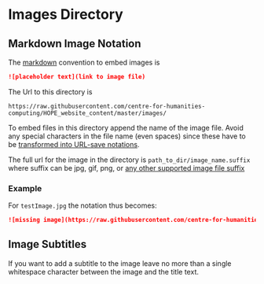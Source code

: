 # Images Directory

## Markdown Image Notation
 
The [markdown](https://markdown-it.github.io/) convention to embed images is

```markdown
![placeholder text](link to image file)
```

The Url to this directory is 

`https://raw.githubusercontent.com/centre-for-humanities-computing/HOPE_website_content/master/images/` 

To embed files in this directory append the name of the image file. Avoid any special characters in the file name (even spaces) since these have to be [transformed into URL-save notations](https://developer.mozilla.org/en-US/docs/Web/JavaScript/Reference/Global_Objects/encodeURI).

The full url for the image in the directory is `path_to_dir/image_name.suffix` where suffix can be jpg, gif, png, or [any other supported image file suffix](https://en.wikipedia.org/wiki/Comparison_of_web_browsers#Image_format_support)

### Example

For `testImage.jpg` the notation thus becomes:

```markdown
![missing image](https://raw.githubusercontent.com/centre-for-humanities-computing/HOPE_website_content/master/images/testImage.jpg)
```

## Image Subtitles
If you want to add a subtitle to the image leave no more than a single whitespace character between the image and the title text.
